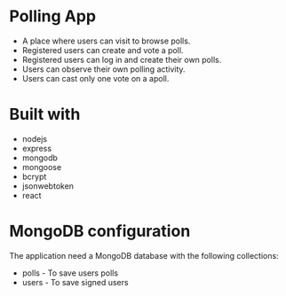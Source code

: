 # Polling App 
- A place where users can visit to browse polls.
- Registered users can create and vote a poll. 
- Registered users can log in and create their own polls. 
- Users can observe their own polling activity.
- Users can cast only one vote on a apoll.

# Built with
- nodejs
- express
- mongodb
- mongoose
- bcrypt
- jsonwebtoken
- react

# MongoDB configuration
The application need a MongoDB database with the following collections:

- polls - To save users polls
- users - To save signed users
